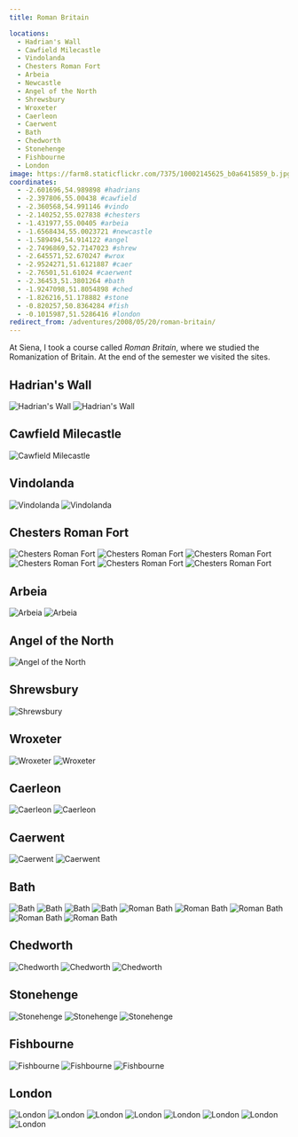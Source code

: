 ```yaml
---
title: Roman Britain

locations:
  - Hadrian's Wall
  - Cawfield Milecastle
  - Vindolanda
  - Chesters Roman Fort
  - Arbeia
  - Newcastle
  - Angel of the North
  - Shrewsbury
  - Wroxeter
  - Caerleon
  - Caerwent
  - Bath
  - Chedworth
  - Stonehenge
  - Fishbourne
  - London
image: https://farm8.staticflickr.com/7375/10002145625_b0a6415859_b.jpg
coordinates:
  - -2.601696,54.989898 #hadrians
  - -2.397806,55.00438 #cawfield
  - -2.360568,54.991146 #vindo
  - -2.140252,55.027838 #chesters
  - -1.431977,55.00405 #arbeia
  - -1.6568434,55.0023721 #newcastle
  - -1.589494,54.914122 #angel
  - -2.7496869,52.7147023 #shrew
  - -2.645571,52.670247 #wrox
  - -2.9524271,51.6121887 #caer
  - -2.76501,51.61024 #caerwent
  - -2.36453,51.3801264 #bath
  - -1.9247098,51.8054898 #ched
  - -1.826216,51.178882 #stone
  - -0.820257,50.8364284 #fish
  - -0.1015987,51.5286416 #london
redirect_from: /adventures/2008/05/20/roman-britain/
---
```


At Siena, I took a course called _Roman Britain_, where we studied the Romanization of Britain. At the end of the semester we visited the sites.

## Hadrian's Wall

<div class="photos">

<img src="https://farm8.staticflickr.com/7375/10002145625_b0a6415859_b.jpg" class="img-half" alt="Hadrian&#x27;s Wall">

<img src="https://farm3.staticflickr.com/2889/10002243176_2d2471ecb1_b.jpg" class="img-half" alt="Hadrian&#x27;s Wall">
</div>

## Cawfield Milecastle

<div class="photos">

<img src="https://farm6.staticflickr.com/5342/10002255425_afd849b1e3_b.jpg"  alt="Cawfield Milecastle">
</div>

## Vindolanda

<div class="photos">

<img src="https://farm6.staticflickr.com/5529/10002440793_6696981d33_b.jpg" class="img-half" alt="Vindolanda">

<img src="https://farm8.staticflickr.com/7456/10002387806_8051208792_b.jpg" class="img-half" alt="Vindolanda">
</div>

## Chesters Roman Fort

<div class="photos">

<img src="https://farm8.staticflickr.com/7446/10002559963_a4b0166f13_b.jpg" class="img-half" alt="Chesters Roman Fort">

<img src="https://farm6.staticflickr.com/5345/10002440654_b93aa58ebf_b.jpg" class="img-half" alt="Chesters Roman Fort">

<img src="https://farm3.staticflickr.com/2894/10002464815_bdb3a6fd4d_b.jpg" class="img-half" alt="Chesters Roman Fort">

<img src="https://farm3.staticflickr.com/2806/10002500025_29de21abea_b.jpg" class="img-half" alt="Chesters Roman Fort">

<img src="https://farm6.staticflickr.com/5350/10002479694_c48a7e21f8_b.jpg" class="img-half" alt="Chesters Roman Fort">

<img src="https://farm4.staticflickr.com/3752/10002480554_9c6e0cb00e_b.jpg" class="img-half" alt="Chesters Roman Fort">
</div>

## Arbeia

<div class="photos">

<img src="https://farm6.staticflickr.com/5449/10002542114_6c50b8f618_b.jpg" class="img-half" alt="Arbeia">

<img src="https://farm6.staticflickr.com/5543/10002563955_cd003c4e63_b.jpg" class="img-half" alt="Arbeia">
</div>

## Angel of the North

<div class="photos">

<img src="https://farm6.staticflickr.com/5324/10005925183_0d5fdd6e86_b.jpg"  alt="Angel of the North">
</div>

## Shrewsbury

<div class="photos">

<img src="https://farm3.staticflickr.com/2843/10005877306_34ea8ee58e_b.jpg"  alt="Shrewsbury">
</div>

## Wroxeter

<div class="photos">

<img src="https://farm8.staticflickr.com/7399/10005826984_af11258c9d_b.jpg" class="img-half" alt="Wroxeter">

<img src="https://farm4.staticflickr.com/3718/10005900366_d19fcbe558_b.jpg" class="img-half" alt="Wroxeter">
</div>

## Caerleon

<div class="photos">

<img src="https://farm3.staticflickr.com/2810/10005840174_b787d93cb4_b.jpg" class="img-half" alt="Caerleon">

<img src="https://farm8.staticflickr.com/7436/10005845444_c207d2ae22_b.jpg" class="img-half" alt="Caerleon">
</div>

## Caerwent

<div class="photos">

<img src="https://farm3.staticflickr.com/2834/10006024993_6c057fd161_b.jpg" class="img-half" alt="Caerwent">

<img src="https://farm4.staticflickr.com/3758/10005934875_80c981de5b_b.jpg" class="img-half" alt="Caerwent">
</div>

## Bath

<div class="photos">

<img src="https://farm8.staticflickr.com/7328/10006068803_914156ea46_b.jpg" class="img-half" alt="Bath">

<img src="https://farm8.staticflickr.com/7368/10005967445_09fa141e3b_b.jpg" class="img-half" alt="Bath">

<img src="https://farm3.staticflickr.com/2836/10006023256_08e61baa30_b.jpg" class="img-half" alt="Bath">

<img src="https://farm8.staticflickr.com/7375/10006108003_04b148a993_b.jpg" class="img-half" alt="Bath">

<img src="https://farm3.staticflickr.com/2883/10006009575_f355f8e6db_b.jpg" class="img-tall" alt="Roman Bath">

<img src="https://farm6.staticflickr.com/5332/10006062226_613e97695c_b.jpg" class="img-wide" alt="Roman Bath">

<img src="https://farm6.staticflickr.com/5528/10005995804_66862b9689_b.jpg" class="img-wide" alt="Roman Bath">

<img src="https://farm4.staticflickr.com/3732/10006057684_ca22cf9de1_b.jpg" class="img-tall" alt="Roman Bath">

<img src="https://farm6.staticflickr.com/5347/10006255613_86b09fb645_b.jpg" alt="Roman Bath">
</div>

## Chedworth

<div class="photos">

<img src="https://farm3.staticflickr.com/2865/10006235386_02c44f53c1_b.jpg" class="img-thirds" alt="Chedworth">

<img src="https://farm4.staticflickr.com/3776/10006199274_bc5330d38f_b.jpg" class="img-thirds" alt="Chedworth">

<img src="https://farm8.staticflickr.com/7317/10006336823_db9f9c47bc_b.jpg" class="img-thirds" alt="Chedworth">
</div>

## Stonehenge

<div class="photos">

<img src="https://farm8.staticflickr.com/7332/10006286016_d4cc2a27c3_b.jpg" class="img-half" alt="Stonehenge">

<img src="https://farm6.staticflickr.com/5322/10006303536_03728f53ff_b.jpg" class="img-half" alt="Stonehenge">

<img src="https://farm4.staticflickr.com/3739/10006278285_4efa476432_b.jpg"  alt="Stonehenge">
</div>

## Fishbourne

<div class="photos">

<img src="https://farm3.staticflickr.com/2858/10006316715_32579efb54_b.jpg" class="img-tall" alt="Fishbourne">

<img src="https://farm8.staticflickr.com/7419/10006439663_c07fb0e550_b.jpg" class="img-wide" alt="Fishbourne">

<img src="https://farm6.staticflickr.com/5499/10006428563_b035f31b69_b.jpg"  alt="Fishbourne">
</div>

## London

<div class="photos">

<img src="https://farm3.staticflickr.com/2846/10006395456_f77961db07_b.jpg" class="img-half" alt="London">

<img src="https://farm8.staticflickr.com/7294/10006471763_201562a43a_b.jpg" class="img-half" alt="London">

<img src="https://farm3.staticflickr.com/2822/10006419776_121063092d_b.jpg" class="img-half" alt="London">

<img src="https://farm6.staticflickr.com/5349/10006360724_bb1aef402f_b.jpg" class="img-half" alt="London">

<img src="https://farm4.staticflickr.com/3805/10006570763_a82c053f46_b.jpg" class="img-wide" alt="London">

<img src="https://farm8.staticflickr.com/7401/10006450444_560f9d8a08_b.jpg" class="img-tall" alt="London">

<img src="https://farm9.staticflickr.com/8572/15997246314_a786d6c14b_z.jpg" alt="London">

<img src="https://farm9.staticflickr.com/8624/16618300851_52f1516997_c.jpg" alt="London">
</div>
